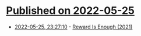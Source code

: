 # [Published on 2022-05-25](index.md)

* [2022-05-25, 23:27:10](https://news.ycombinator.com/item?id=31512211) - [Reward Is Enough (2021)](https://www.sciencedirect.com/science/article/pii/S0004370221000862)
